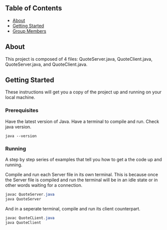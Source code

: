 ## Table of Contents

- [About](#about)
- [Getting Started](#getting_started)
- [Group Members](#contributions)

## About <a name = "about"></a>

This project is composed of 4 files: QuoteServer.java, QuoteClient.java, QuoteServer.java, and QuoteClient.java.

## Getting Started <a name = "getting_started"></a>

These instructions will get you a copy of the project up and running on your local machine.

### Prerequisites

Have the latest version of Java. Have a terminal to compile and run. Check java version.

```
java --version
```

### Running 

A step by step series of examples that tell you how to get a the code up and running.

Compile and run each Server file in its own terminal. This is because once the Server file is compiled and run the terminal will be in an idle state or in other words waiting for a connection.

```java
javac QuoteServer.java
java QuoteServer
```

And in a seperate terminal, compile and run its client counterpart.
```java 
javac QuoteCLient.java 
java QuoteClient
```
